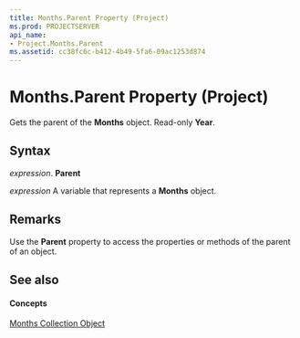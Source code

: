 ```yaml
---
title: Months.Parent Property (Project)
ms.prod: PROJECTSERVER
api_name:
- Project.Months.Parent
ms.assetid: cc38fc6c-b412-4b49-5fa6-09ac1253d874
---
```



# Months.Parent Property (Project)

Gets the parent of the  **Months** object. Read-only **Year**.


## Syntax

 _expression_. **Parent**

 _expression_ A variable that represents a **Months** object.


## Remarks

Use the  **Parent** property to access the properties or methods of the parent of an object.


## See also


#### Concepts


[Months Collection Object](months-object-project.md)
